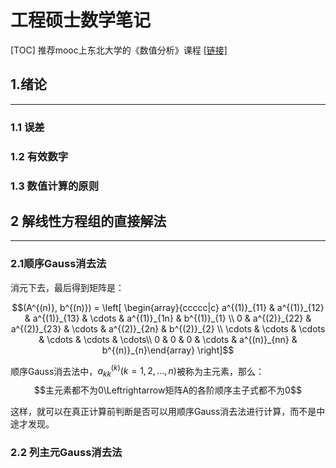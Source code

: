 # 工程硕士数学笔记

[TOC]
推荐mooc上东北大学的《数值分析》课程 [[链接]](https://www.icourse163.org/learn/NEU-1002089009?tid=1461070442)

## 1.绪论
---
### 1.1 误差
### 1.2 有效数字
### 1.3 数值计算的原则


## 2 解线性方程组的直接解法
---
### 2.1顺序Gauss消去法

消元下去，最后得到矩阵是：

$$(A^{(n)}, b^{(n)}) = \left[ \begin{array}{ccccc|c} a^{(1)}_{11} & a^{(1)}_{12} & a^{(1)}_{13} & \cdots & a^{(1)}_{1n} & b^{(1)}_{1} \\ 0 & a^{(2)}_{22} & a^{(2)}_{23} & \cdots & a^{(2)}_{2n} & b^{(2)}_{2} \\ \cdots & \cdots & \cdots & \cdots & \cdots & \cdots\\ 0 & 0 & 0 & \cdots & a^{(n)}_{nn} & b^{(n)}_{n}\end{array} \right]$$

顺序Gauss消去法中，$a^{(k)}_{kk}(k=1,2,...,n)$被称为主元素，那么：
$$主元素都不为0\Leftrightarrow矩阵A的各阶顺序主子式都不为0$$

这样，就可以在真正计算前判断是否可以用顺序Gauss消去法进行计算，而不是中途才发现。

### 2.2 列主元Gauss消去法